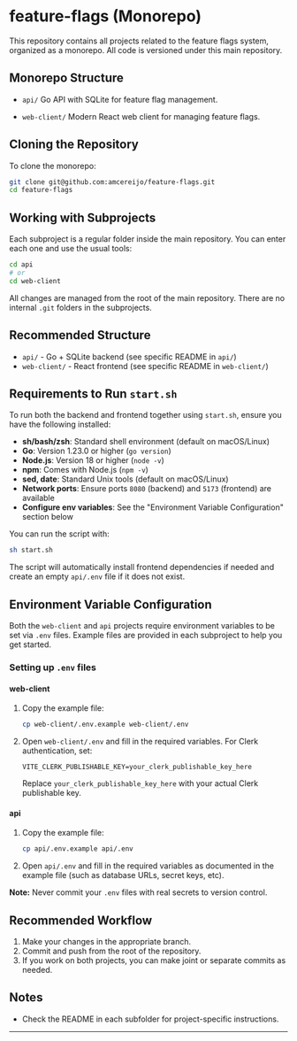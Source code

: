 # feature-flags (Monorepo)

This repository contains all projects related to the feature flags system, organized as a monorepo. All code is versioned under this main repository.

## Monorepo Structure

- `api/`
  Go API with SQLite for feature flag management.

- `web-client/`
  Modern React web client for managing feature flags.

## Cloning the Repository

To clone the monorepo:

```sh
git clone git@github.com:amcereijo/feature-flags.git
cd feature-flags
```

## Working with Subprojects

Each subproject is a regular folder inside the main repository. You can enter each one and use the usual tools:

```sh
cd api
# or
cd web-client
```

All changes are managed from the root of the main repository. There are no internal `.git` folders in the subprojects.

## Recommended Structure

- `api/` - Go + SQLite backend (see specific README in `api/`)
- `web-client/` - React frontend (see specific README in `web-client/`)

## Requirements to Run `start.sh`

To run both the backend and frontend together using `start.sh`, ensure you have the following installed:

- **sh/bash/zsh**: Standard shell environment (default on macOS/Linux)
- **Go**: Version 1.23.0 or higher (`go version`)
- **Node.js**: Version 18 or higher (`node -v`)
- **npm**: Comes with Node.js (`npm -v`)
- **sed, date**: Standard Unix tools (default on macOS/Linux)
- **Network ports**: Ensure ports `8080` (backend) and `5173` (frontend) are available
- **Configure env variables**: See the "Environment Variable Configuration" section below

You can run the script with:
```sh
sh start.sh
```
The script will automatically install frontend dependencies if needed and create an empty `api/.env` file if it does not exist.


## Environment Variable Configuration

Both the `web-client` and `api` projects require environment variables to be set via `.env` files. Example files are provided in each subproject to help you get started.

### Setting up `.env` files

#### web-client

1. Copy the example file:
   ```sh
   cp web-client/.env.example web-client/.env
   ```
2. Open `web-client/.env` and fill in the required variables. For Clerk authentication, set:
   ```
   VITE_CLERK_PUBLISHABLE_KEY=your_clerk_publishable_key_here
   ```
   Replace `your_clerk_publishable_key_here` with your actual Clerk publishable key.

#### api

1. Copy the example file:
   ```sh
   cp api/.env.example api/.env
   ```
2. Open `api/.env` and fill in the required variables as documented in the example file (such as database URLs, secret keys, etc).

**Note:** Never commit your `.env` files with real secrets to version control.


## Recommended Workflow

1. Make your changes in the appropriate branch.
2. Commit and push from the root of the repository.
3. If you work on both projects, you can make joint or separate commits as needed.

## Notes

- Check the README in each subfolder for project-specific instructions.

---
